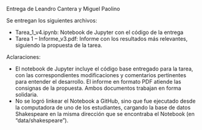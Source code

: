 Entrega de Leandro Cantera y Miguel Paolino

Se entregan los siguientes archivos:
- Tarea_1_v4.ipynb: Notebook de Jupyter con el código de la entrega
- Tarea 1 – Informe_v3.pdf: Informe con los resultados más relevantes, siguiendo la propuesta de la tarea.

Aclaraciones:
- El notebook de Jupyter incluye el código base entregado para la tarea, con las correspondientes modificaciones y comentarios pertinentes para entender el desarrollo. El informe en formato PDF atiende las consignas de la propuesta. Ambos documentos trabajan en forma solidaria.
- No se logró linkear el Notebook a GitHub, sino que fue ejecutado desde la computadora de uno de los estudiantes, cargando la base de datos Shakespeare en la misma dirección que se encontraba el Notebook (en “data/shakespeare”).
